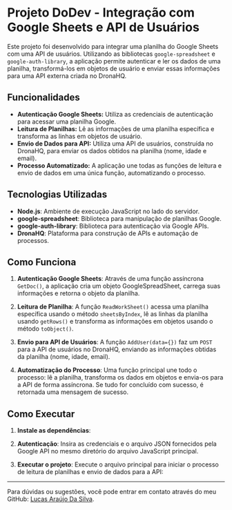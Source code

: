 # Projeto DoDev - Integração com Google Sheets e API de Usuários

Este projeto foi desenvolvido para integrar uma planilha do Google Sheets com uma API de usuários. Utilizando as bibliotecas `google-spreadsheet` e `google-auth-library`, a aplicação permite autenticar e ler os dados de uma planilha, transformá-los em objetos de usuário e enviar essas informações para uma API externa criada no DronaHQ.

## Funcionalidades

- **Autenticação Google Sheets:** Utiliza as credenciais de autenticação para acessar uma planilha Google.
- **Leitura de Planilhas:** Lê as informações de uma planilha específica e transforma as linhas em objetos de usuário.
- **Envio de Dados para API:** Utiliza uma API de usuários, construída no DronaHQ, para enviar os dados obtidos na planilha (nome, idade e email).
- **Processo Automatizado:** A aplicação une todas as funções de leitura e envio de dados em uma única função, automatizando o processo.

## Tecnologias Utilizadas

- **Node.js**: Ambiente de execução JavaScript no lado do servidor.
- **google-spreadsheet**: Biblioteca para manipulação de planilhas Google.
- **google-auth-library**: Biblioteca para autenticação via Google APIs.
- **DronaHQ**: Plataforma para construção de APIs e automação de processos.

## Como Funciona

1. **Autenticação Google Sheets**:
   Através de uma função assíncrona `GetDoc()`, a aplicação cria um objeto GoogleSpreadSheet, carrega suas informações e retorna o objeto da planilha.

2. **Leitura de Planilha**:
   A função `ReadWorkSheet()` acessa uma planilha específica usando o método `sheetsByIndex`, lê as linhas da planilha usando `getRows()` e transforma as informações em objetos usando o método `toObject()`.

3. **Envio para API de Usuários**:
   A função `AddUser(data={})` faz um `POST` para a API de usuários no DronaHQ, enviando as informações obtidas da planilha (nome, idade, email).

4. **Automatização do Processo**:
   Uma função principal une todo o processo: lê a planilha, transforma os dados em objetos e envia-os para a API de forma assíncrona. Se tudo for concluído com sucesso, é retornada uma mensagem de sucesso.

## Como Executar

1. **Instale as dependências**:


2. **Autenticação**:
Insira as credenciais e o arquivo JSON fornecidos pela Google API no mesmo diretório do arquivo JavaScript principal.

3. **Executar o projeto**:
Execute o arquivo principal para iniciar o processo de leitura de planilhas e envio de dados para a API:


---

Para dúvidas ou sugestões, você pode entrar em contato através do meu GitHub: [Lucas Araújo Da Silva](https://github.com/lucasaraujods).

